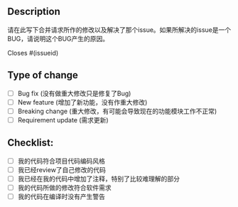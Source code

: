 ## Description

请在此写下合并请求所作的修改以及解决了那个issue。如果所解决的issue是一个BUG，请说明这个BUG产生的原因。

Closes #(issueid)

## Type of change

- [ ] Bug fix (没有做重大修改只是修复了Bug)
- [ ] New feature (增加了新功能，没有作重大修改)
- [ ] Breaking change (重大修改，有可能会导致现在的功能模块工作不正常)
- [ ] Requirement update (需求更新)

## Checklist:

- [ ] 我的代码符合项目代码编码风格
- [ ] 我已经review了自己修改的代码
- [ ] 我已经在我的代码中增加了注释，特别了比较难理解的部分
- [ ] 我的代码所做的修改符合软件需求
- [ ] 我的代码在编译时没有产生警告
